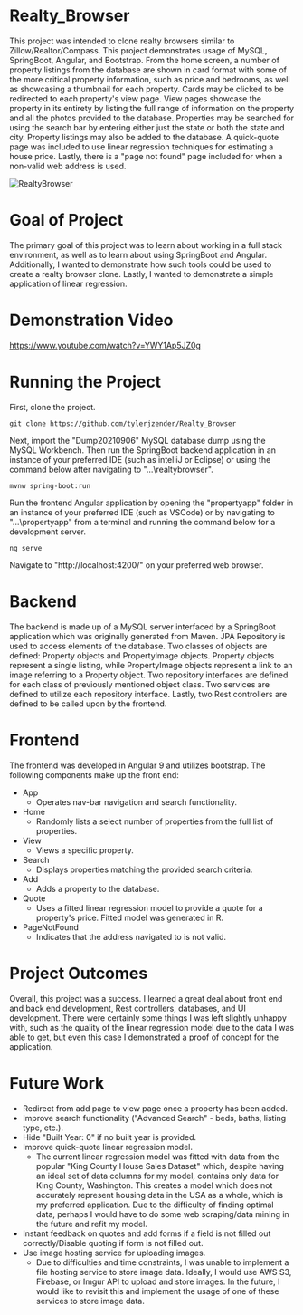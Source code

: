 # Realty_Browser
This project was intended to clone realty browsers similar to Zillow/Realtor/Compass. This project demonstrates usage of MySQL, SpringBoot, Angular, and Bootstrap. From the home screen, a number of property listings from the database are shown in card format with some of the more critical property information, such as price and bedrooms, as well as showcasing a thumbnail for each property. Cards may be clicked to be redirected to each property's view page. View pages showcase the property in its entirety by listing the full range of information on the property and all the photos provided to the database. Properties may be searched for using the search bar by entering either just the state or both the state and city. Property listings may also be added to the database. A quick-quote page was included to use linear regression techniques for estimating a house price. Lastly, there is a "page not found" page included for when a non-valid web address is used.

![RealtyBrowser](https://user-images.githubusercontent.com/77171947/132251555-42f46659-fedf-43a8-861f-71b65ccbc108.JPG)

# Goal of Project
The primary goal of this project was to learn about working in a full stack environment, as well as to learn about using SpringBoot and Angular. Additionally, I wanted to demonstrate how such tools could be used to create a realty browser clone. Lastly, I wanted to demonstrate a simple application of linear regression.

# Demonstration Video
https://www.youtube.com/watch?v=YWY1Ap5JZ0g

# Running the Project
First, clone the project.
```
git clone https://github.com/tylerjzender/Realty_Browser
```
Next, import the "Dump20210906" MySQL database dump using the MySQL Workbench.
Then run the SpringBoot backend application in an instance of your preferred IDE (such as intelliJ or Eclipse) or using the command below after navigating to "...\realtybrowser".
```
mvnw spring-boot:run
```
Run the frontend Angular application by opening the "propertyapp" folder in an instance of your preferred IDE (such as VSCode) or by navigating to "...\propertyapp" from a terminal and running the command below for a development server.
```
ng serve
```
Navigate to "http://localhost:4200/" on your preferred web browser.



# Backend
The backend is made up of a MySQL server interfaced by a SpringBoot application which was originally generated from Maven. JPA Repository is used to access elements of the database. Two classes of objects are defined: Property objects and PropertyImage objects. Property objects represent a single listing, while PropertyImage objects represent a link to an image referring to a Property object. Two repository interfaces are defined for each class of previously mentioned object class. Two services are defined to utilize each repository interface. Lastly, two Rest controllers are defined to be called upon by the frontend.

# Frontend
The frontend was developed in Angular 9 and utilizes bootstrap. The following components make up the front end:
* App
  * Operates nav-bar navigation and search functionality. 
* Home
  * Randomly lists a select number of properties from the full list of properties.
* View
  * Views a specific property.
* Search
  * Displays properties matching the provided search criteria.
* Add
  * Adds a property to the database.
* Quote
  * Uses a fitted linear regression model to provide a quote for a property's price. Fitted model was generated in R.
* PageNotFound
  * Indicates  that the address navigated to is not valid.

# Project Outcomes
Overall, this project was a success. I learned a great deal about front end and back end development, Rest controllers, databases, and UI development. There were certainly some things I was left slightly unhappy with, such as the quality of the linear regression model due to the data I was able to get, but even this case I demonstrated a proof of concept for the application.

# Future Work
* Redirect from add page to view page once a property has been added.
* Improve search functionality ("Advanced Search" - beds, baths, listing type, etc.).
* Hide "Built Year: 0" if no built year is provided.
* Improve quick-quote linear regression model.
  * The current linear regression model was fitted with data from the popular "King County House Sales Dataset" which, despite having an ideal set of data columns for my model, contains only data for King County, Washington. This creates a model which does not accurately represent housing data in the USA as a whole, which is my preferred application. Due to the difficulty of finding optimal data, perhaps I would have to do some web scraping/data mining in the future and refit my model.
* Instant feedback on quotes and add forms if a field is not filled out correctly/Disable quoting if form is not filled out. 
* Use image hosting service for uploading images.
  * Due to difficulties and time constraints, I was unable to implement a file hosting service to store image data. Ideally, I would use AWS S3, Firebase, or Imgur API to upload and store images. In the future, I would like to revisit this and implement the usage of one of these services to store image data.




